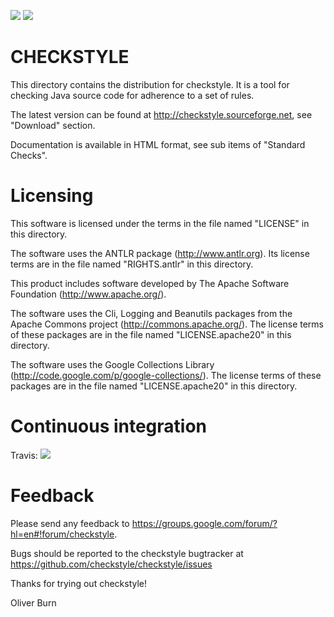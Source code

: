 [![][travis img]][travis]
[![][trend img]][trend]

CHECKSTYLE 
==========

This directory contains the distribution for checkstyle. It is a tool for
checking Java source code for adherence to a set of rules.

The latest version can be found at http://checkstyle.sourceforge.net, see "Download" section.

Documentation is available in HTML format, see sub items of "Standard Checks".

Licensing
=========

This software is licensed under the terms in the file named "LICENSE" in this
directory.

The software uses the ANTLR package (http://www.antlr.org). Its license terms
are in the file named "RIGHTS.antlr" in this directory.

This product includes software developed by
The Apache Software Foundation (http://www.apache.org/).

The software uses the Cli, Logging and Beanutils packages from the
Apache Commons project (http://commons.apache.org/). The license terms
of these packages are in the file named "LICENSE.apache20" in this
directory.

The software uses the Google Collections Library
(http://code.google.com/p/google-collections/). The license terms of
these packages are in the file named "LICENSE.apache20" in this
directory.


Continuous integration
======================
Travis: [![][travis img]][travis]


Feedback
========

Please send any feedback to https://groups.google.com/forum/?hl=en#!forum/checkstyle.

Bugs should be reported to the checkstyle bugtracker at
https://github.com/checkstyle/checkstyle/issues

[travis]:http://travis-ci.org/checkstyle/checkstyle
[travis img]:https://secure.travis-ci.org/checkstyle/checkstyle.png

[trend img]:https://d2weczhvl823v0.cloudfront.net/romani/checkstyle/trend.png
[trend]:https://bitdeli.com/free

Thanks for trying out checkstyle!

Oliver Burn
